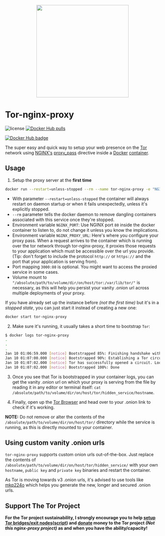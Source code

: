 <p align="center">
  <img width="300px" src="https://upload.wikimedia.org/wikipedia/commons/8/8f/Tor_project_logo_hq.png">
</p>

# Tor-nginx-proxy

![license](https://img.shields.io/badge/license-GPLv3.0-brightgreen.svg?style=flat)
[![Docker Hub pulls](https://img.shields.io/docker/pulls/harshitbudhraja/tor-nginx-proxy.svg)](https://hub.docker.com/r/harshitbudhraja/tor-nginx-proxy/)

[![Docker Hub badge](http://dockeri.co/image/harshitbudhraja/tor-nginx-proxy)](https://hub.docker.com/r/harshitbudhraja/tor-nginx-proxy/)

The super easy and quick way to setup your web presence on the [Tor](https://www.torproject.org) network using [NGINX's](https://www.nginx.com) [proxy_pass](https://dev.to/danielkun/nginx-everything-about-proxypass-2ona) directive inside a [Docker](https://en.wikipedia.org/wiki/Docker_(software)) [container](https://en.wikipedia.org/wiki/Container_(virtualization)).


## Usage

1. Setup the proxy server at the **first time**

```sh
docker run --restart=unless-stopped --rm --name tor-nginx-proxy -e "NGINX_PORT=80" -e "NGINX_PROXY_URL=<YOUR_APP_URL>" -p 3000:80 -v "/absolute/path/to/volume/dir/on/host/tor:/var/lib/tor/" harshitbudhraja/tor-nginx-proxy:latest
```

- With parameter `--restart=unless-stopped` the container will always restart on daemon startup or when it fails unexpectedly, unless it's explicitly stopped.
- `--rm` parameter tells the docker daemon to remove dangling containers associated with this service once they're stopped.
- Environment variable `NGINX_PORT`: Use NGINX port `80` inside the docker container to listen to, do not change it unless you know the implications.
- Environment variable `NGINX_PROXY_URL`: Here's where you configure your proxy pass. When a request arrives to the container which is running over the tor network through tor-nginx-proxy, it proxies those requests to your application which must be accessible over the url you provide. (Tip: don't forget to include the protocol `http://` or `https://` and the port that your application is serving from).
- Port mapping `3000:80` is optional. You might want to access the proxied service in some cases.
- Volume mount to `"/absolute/path/to/volume/dir/on/host/tor:/var/lib/tor/"` is necessary, as this will help you persist your vanity .onion url across multiple deployments of your proxy.

If you have already set up the instance before *(not the first time)* but it's in a *stopped state*, you can just start it instead of creating a new one:

```sh
docker start tor-nginx-proxy
```

2. Make sure it's running, it usually takes a short time to bootstrap `Tor`:

```sh
$ docker logs tor-nginx-proxy
.
.
.
Jan 10 01:06:59.000 [notice] Bootstrapped 85%: Finishing handshake with first hop
Jan 10 01:07:00.000 [notice] Bootstrapped 90%: Establishing a Tor circuit
Jan 10 01:07:02.000 [notice] Tor has successfully opened a circuit. Looks like client functionality is working.
Jan 10 01:07:02.000 [notice] Bootstrapped 100%: Done
```

3. Once you see that Tor is bootstrapped in your container logs, you can get the vanity .onion url on which your proxy
is serving from the file by reading it in any editor or terminal itself: `cat /absolute/path/to/volume/dir/on/host/tor/hidden_service/hostname`.

4. Finally, open up the [Tor Browser](https://www.torproject.org/download/) and head over to your .onion link to check if it's working.


**NOTE:** Do not remove or alter the contents of the `/absolute/path/to/volume/dir/on/host/tor/` directory while the service is running, as this is directly mounted to your container.


## Using custom vanity .onion urls

`tor-nginx-proxy` supports custom onion urls out-of-the-box. Just replace the contents of `/absolute/path/to/volume/dir/on/host/tor/hidden_service/` with your own `hostname`, `public key` and `private key` binaries and restart the container.

As Tor is moving towards v3 .onion urls, it's advised to use tools like [mkp224o](https://github.com/cathugger/mkp224o) which helps you generate the new, longer and secured .onion urls.


## Support The Tor Project

**For the Tor project sustainability, I strongly encourage you to help [setup Tor bridges/exit nodes](https://trac.torproject.org/projects/tor/wiki/TorRelayGuide)([**script**](https://github.com/PeterDaveHello/ubuntu-tor-simply-setup)) and [donate](https://donate.torproject.org/) money to the Tor project *(Not this nginx-proxy project)* as and when you have the ability/capacity!**